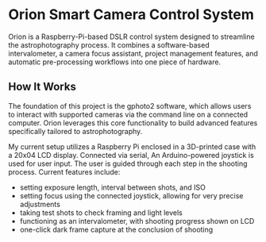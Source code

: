 # Orion Smart Camera Control System
Orion is a Raspberry-Pi-based DSLR control system designed to streamline the astrophotography process. It combines a software-based intervalometer, a camera focus assistant, project management features, and automatic pre-processing workflows into one piece of hardware.

## How It Works
The foundation of this project is the gphoto2 software, which allows users to interact with supported cameras via the command line on a connected computer. Orion leverages this core functionality to build advanced features specifically tailored to astrophotography.

My current setup utilizes a Raspberry Pi enclosed in a 3D-printed case with a 20x04 LCD display. Connected via serial, An Arduino-powered joystick is used for user input. The user is guided through each step in the shooting process. Current features include:
- setting exposure length, interval between shots, and ISO
- setting focus using the connected joystick, allowing for very precise adjustments
- taking test shots to check framing and light levels
- functioning as an intervalometer, with shooting progress shown on LCD
- one-click dark frame capture at the conclusion of shooting
